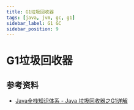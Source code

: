 ```yaml
---
title: G1垃圾回收器
tags: [java, jvm, gc, g1]
sidebar_label: G1 GC
sidebar_position: 9
---
```


# G1垃圾回收器

## 参考资料

* [Java全栈知识体系 - Java 垃圾回收器之G1详解](https://pdai.tech/md/java/jvm/java-jvm-gc-g1.html)